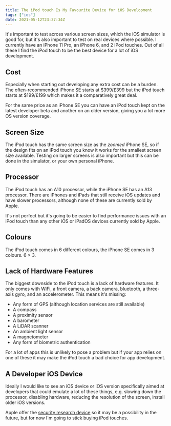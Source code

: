 ```yaml
---
title: The iPod touch Is My Favourite Device for iOS Development
tags: ["ios"]
date: 2021-05-12T23:37:34Z
---
```


It's important to test across various screen sizes, which the iOS simulator is good for, but it's also important to test on real devices where possible. I currently have an iPhone 11 Pro, an iPhone 6, and 2 iPod touches. Out of all these I find the iPod touch to be the best device for a lot of iOS development.

<!-- more -->

## Cost

Especially when starting out developing any extra cost can be a burden. The often-recommended iPhone SE starts at $399/£399 but the iPod touch starts at $199/£199 which makes it a comparatively great deal.

For the same price as an iPhone SE you can have an iPod touch kept on the latest developer beta and another on an older version, giving you a lot more OS version coverage.

## Screen Size

The iPod touch has the same screen size as the _zoomed_ iPhone SE, so if the design fits on an iPod touch you know it works for the smallest screen size available. Testing on larger screens is also important but this can be done in the simulator, or your own personal iPhone.

## Processor

The iPod touch has an A10 processor, while the iPhone SE has an A13 processor. There are iPhones and iPads that still receive iOS updates and have slower processors, although none of these are currently sold by Apple.

It's not perfect but it's going to be easier to find performance issues with an iPod touch than any other iOS or iPadOS devices currently sold by Apple.

## Colours

The iPod touch comes in 6 different colours, the iPhone SE comes in 3 colours. 6 > 3.

## Lack of Hardware Features

The biggest downside to the iPod touch is a lack of hardware features. It only comes with WiFi, a front camera, a back camera, bluetooth, a three-axis gyro, and an accelerometer. This means it's missing:

- Any form of GPS (although location services are still available)
- A compass
- A proximity sensor
- A barometer
- A LiDAR scanner
- An ambient light sensor
- A magnetometer
- Any form of biometric authentication

For a lot of apps this is unlikely to pose a problem but if your app relies on one of these it may make the iPod touch a bad choice for app development.

## A Developer iOS Device

Ideally I would like to see an iOS device or iOS version specifically aimed at developers that could emulate a lot of these things, e.g. slowing down the processor, disabling hardware, reducing the resolution of the screen, install older iOS versions.

Apple offer the [security research device](https://developer.apple.com/programs/security-research-device/) so it may be a possibility in the future, but for now I'm going to stick buying iPod touches.
